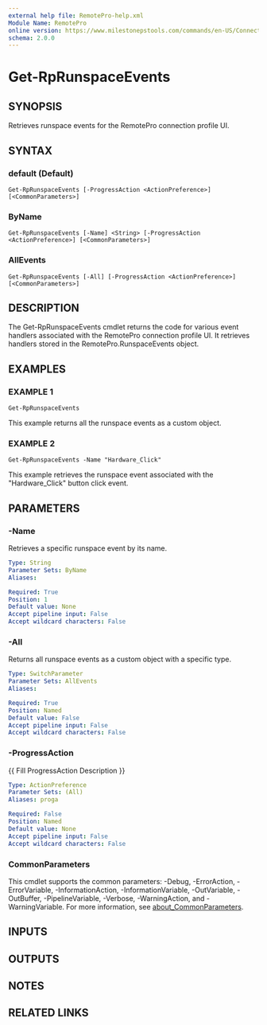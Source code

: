 ```yaml
---
external help file: RemotePro-help.xml
Module Name: RemotePro
online version: https://www.milestonepstools.com/commands/en-US/Connect-Vms/#description
schema: 2.0.0
---
```


# Get-RpRunspaceEvents

## SYNOPSIS
Retrieves runspace events for the RemotePro connection profile UI.

## SYNTAX

### default (Default)
```
Get-RpRunspaceEvents [-ProgressAction <ActionPreference>] [<CommonParameters>]
```

### ByName
```
Get-RpRunspaceEvents [-Name] <String> [-ProgressAction <ActionPreference>] [<CommonParameters>]
```

### AllEvents
```
Get-RpRunspaceEvents [-All] [-ProgressAction <ActionPreference>] [<CommonParameters>]
```

## DESCRIPTION
The Get-RpRunspaceEvents cmdlet returns the code for various event handlers
associated with the RemotePro connection profile UI.
It retrieves handlers
stored in the RemotePro.RunspaceEvents object.

## EXAMPLES

### EXAMPLE 1
```
Get-RpRunspaceEvents
```

This example returns all the runspace events as a custom object.

### EXAMPLE 2
```
Get-RpRunspaceEvents -Name "Hardware_Click"
```

This example retrieves the runspace event associated with the "Hardware_Click" button click event.

## PARAMETERS

### -Name
Retrieves a specific runspace event by its name.

```yaml
Type: String
Parameter Sets: ByName
Aliases:

Required: True
Position: 1
Default value: None
Accept pipeline input: False
Accept wildcard characters: False
```

### -All
Returns all runspace events as a custom object with a specific type.

```yaml
Type: SwitchParameter
Parameter Sets: AllEvents
Aliases:

Required: True
Position: Named
Default value: False
Accept pipeline input: False
Accept wildcard characters: False
```

### -ProgressAction
{{ Fill ProgressAction Description }}

```yaml
Type: ActionPreference
Parameter Sets: (All)
Aliases: proga

Required: False
Position: Named
Default value: None
Accept pipeline input: False
Accept wildcard characters: False
```

### CommonParameters
This cmdlet supports the common parameters: -Debug, -ErrorAction, -ErrorVariable, -InformationAction, -InformationVariable, -OutVariable, -OutBuffer, -PipelineVariable, -Verbose, -WarningAction, and -WarningVariable. For more information, see [about_CommonParameters](http://go.microsoft.com/fwlink/?LinkID=113216).

## INPUTS

## OUTPUTS

## NOTES

## RELATED LINKS
